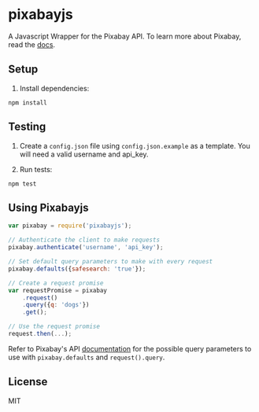 # pixabayjs
A Javascript Wrapper for the Pixabay API. To learn more about Pixabay, read the [docs](http://pixabay.com/api/docs/).

## Setup

1. Install dependencies:

`npm install`


## Testing
1. Create a `config.json` file using `config.json.example` as a template. You will need a valid username and api_key.

1. Run tests:

`npm test`

## Using Pixabayjs

```javascript
var pixabay = require('pixabayjs');

// Authenticate the client to make requests
pixabay.authenticate('username', 'api_key');

// Set default query parameters to make with every request
pixabay.defaults({safesearch: 'true'});

// Create a request promise
var requestPromise = pixabay
    .request()
    .query({q: 'dogs'})
    .get();

// Use the request promise
request.then(...);

```

Refer to Pixabay's API [documentation](http://pixabay.com/api/docs/) for the possible query parameters to use with `pixabay.defaults` and `request().query`.

## License
MIT
